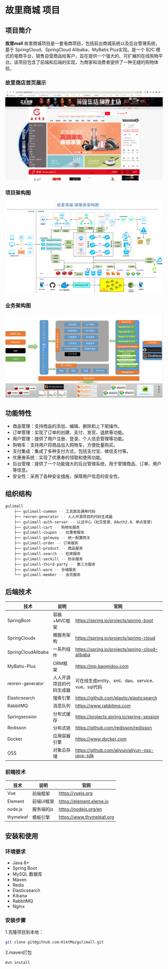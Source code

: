 # 故里商城 项目

## 项目简介
**故里mall** 故里商城项目是一套电商项目，包括前台商城系统以及后台管理系统，基于 SpringCloud、SpringCloud Alibaba、MyBatis Plus实现。是一个 B2C 模式的电商平台，销售自营商品给客户，旨在提供一个强大的、可扩展的在线购物平台。该项目包含了前端和后端的实现，为商家和消费者提供了一种无缝的购物体验。

### 故里商店首页展示
![故里商店首页](https://github.com/KiktMa/error-png/blob/master/guli/%E6%95%85%E9%87%8C%E5%95%86%E5%BA%97%E9%A6%96%E9%A1%B5.jpg)

### 项目架构图
![项目架构图](https://github.com/KiktMa/error-png/blob/master/guli/%E6%95%85%E9%87%8C%E5%95%86%E5%9F%8E-%E5%BE%AE%E6%9C%8D%E5%8A%A1%E6%9E%B6%E6%9E%84%E5%9B%BE.jpg)

### 业务架构图
![业务架构图](https://github.com/KiktMa/error-png/blob/master/guli/%E4%B8%9A%E5%8A%A1%E6%9E%B6%E6%9E%84%E5%9B%BE.jpg)

## 功能特性

- 商品管理：支持商品的添加、编辑、删除和上下架操作。
- 订单管理：实现了订单的创建、支付、发货、退款等功能。
- 用户管理：提供了用户注册、登录、个人信息管理等功能。
- 购物车：支持用户将商品加入购物车，方便批量购买。
- 支付集成：集成了多种支付方式，包括支付宝、微信支付等。
- 优惠券系统：实现了优惠券的领取和使用功能。
- 后台管理：提供了一个功能强大的后台管理系统，用于管理商品、订单、用户等信息。
- 安全性：采用了各种安全措施，保障用户信息的安全性。

## 组织结构
```bash
gulimall
    ├── gulimall-common -- 工具类及通用代码
    ├── renren-generator -- 人人开源项目的代码生成器
    ├── gulimall-auth-server -- 认证中心（社交登录、OAuth2.0、单点登录）
    ├── gulimall-cart -- 购物车服务
    ├── gulimall-coupon -- 优惠卷服务
    ├── gulimall-gateway -- 统一配置网关
    ├── gulimall-order -- 订单服务
    ├── gulimall-product -- 商品服务
    ├── gulimall-search -- 检索服务
    ├── gulimall-seckill -- 秒杀服务
    ├── gulimall-third-party -- 第三方服务
    ├── gulimall-ware -- 仓储服务
    └── gulimall-member -- 会员服务
```

## 后端技术
| 技术           |   说明   |   官网   |
|--------------| ---- | ---- |
| SpringBoot   |    容器+MVC框架  |   https://spring.io/projects/spring-boot   |
| SpringCloudx |   微服务架构   |   https://spring.io/projects/spring-cloud   |
|       SpringCloudAlibaba       |   一系列组件   |   https://spring.io/projects/spring-cloud-alibaba   |
|      MyBatis-Plus        |   ORM框架   |   https://mp.baomidou.com   |
|       renren-generator       |  人人开源项目的代码生成器    |  可在线生成entity、xml、dao、service、vue、sql代码    |
|       Elasticsearch       |   搜索引擎   |  https://github.com/elastic/elasticsearch    |
|      RabbitMQ        |   消息队列   |   https://www.rabbitmq.com   |
|       Springsession       |   分布式缓存   |   https://projects.spring.io/spring-session   |
|       Redisson       |   分布式锁   |  https://github.com/redisson/redisson   |
|       Docker       |   应用容器引擎   |    https://www.docker.com  |
|        OSS      |   对象云存储   |   https://github.com/aliyun/aliyun-oss-java-sdk   |


### 前端技术
| 技术           |   说明   |   官网   |
|--------------| ---- | ---- |
| Vue   |    前端框架  |   https://vuejs.org   |
| Element   |    前端UI框架  |   https://element.eleme.io   |
| node.js   |    服务端的js  |   https://nodejs.org/en   |
| thymeleaf   |    模板引擎  |   https://www.thymeleaf.org   |

## 安装和使用

### 环境要求
- Java 8+
- Spring Boot
- MySQL 数据库
- Maven
- Redis 
- Elasticsearch
- Kibana
- RabbitMQ
- Nginx

### 安装步骤

1.克隆项目到本地：
```bash
git clone git@github.com:KiktMa/gulimall.git 
```
2.maven打包
```bash
mvn install
```
